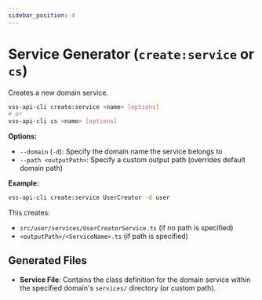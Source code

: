 ```yaml
---
sidebar_position: 4
---
```


# Service Generator (`create:service` or `cs`)

Creates a new domain service.

```bash
vss-api-cli create:service <name> [options]
# or
vss-api-cli cs <name> [options]
```

**Options:**
- `--domain` (`-d`): Specify the domain name the service belongs to
- `--path <outputPath>`: Specify a custom output path (overrides default domain path)

**Example:**
```bash
vss-api-cli create:service UserCreator -d user
```

This creates:
- `src/user/services/UserCreatorService.ts` (if no path is specified)
- `<outputPath>/<ServiceName>.ts` (if path is specified)

## Generated Files

- **Service File**: Contains the class definition for the domain service within the specified domain's `services/` directory (or custom path).